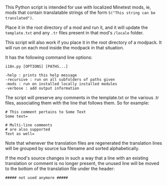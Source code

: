 This Python script is intended for use with localized Minetest mods, ie, mods that contain translatable strings of the form ``S("This string can be translated")``.

Place it in the root directory of a mod and run it, and it will update the ``template.txt`` and any ``.tr`` files present in that mod's ``/locale`` folder.

This script will also work if you place it in the root directory of a modpack. It will run on each mod inside the modpack in that situation.

It has the following command line options:

```
i18n.py [OPTIONS] [PATHS...]

-help : prints this help message
-recursive : run on all subfolders of paths given
-mods : run on installed locally installed modules
-verbose : add output information
```

The script will preserve any comments in the template.txt or the various .tr files, associating them with the line that follows them. So for example:

```
# This comment pertains to Some Text
Some text=

# Multi-line comments
# are also supported
Text as well=
```

Note that whenever the translation files are regenerated the translation lines will be grouped by source lua filename and sorted alphabetically.

If the mod's source changes in such a way that a line with an existing translation or comment is no longer present, the unused line will be moved to the bottom of the translation file under the header:

```
##### not used anymore #####
```